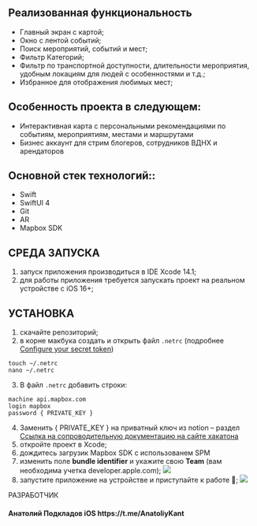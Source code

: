 Реализованная функциональность
------------
<ul>
    <li>Главный экран с картой;</li>
    <li>Окно с лентой событий;</li>
    <li>Поиск мероприятий, событий и мест;</li>
    <li>Фильтр Категорий;</li>
    <li>Фильтр по транспортной доступности, длительности мероприятия, удобным локациям для людей с особенностями и т.д.;</li>
    <li>Избранное для отображения любимых мест;</li>
</ul> 

Особенность проекта в следующем:
------------
<ul>
    <li>Интерактивная карта с персональными рекомендациями по событиям, мероприятиям, местами и маршрутами</li>
    <li>Бизнес аккаунт для стрим блогеров, сотрудников ВДНХ и арендаторов</li>
</ul>

Основной стек технологий::
------------
<ul>
    <li>Swift</li>
    <li>SwiftUI 4</li>
    <li>Git</li>
    <li>AR</li>
    <li>Mapbox SDK</li>
</ul>

СРЕДА ЗАПУСКА
------------
1) запуск приложения производиться в IDE Xcode 14.1;
2) для работы приложения требуется запускать проект на реальном устройстве с iOS 16+;


УСТАНОВКА
------------
1) скачайте репозиторий;
2) в корне макбука создать и открыть файл `.netrc` (подробнее [Configure your secret token](https://docs.mapbox.com/ios/maps/guides/install))
```
touch ~/.netrc
nano ~/.netrc
```
3) В файл `.netrc` добавить строки:
```
machine api.mapbox.com
login mapbox
password { PRIVATE_KEY }
```
4) Заменить { PRIVATE_KEY } на приватный ключ из notion – раздел [Ссылка на сопроводительную документацию на сайте хакатона](https://lk.leaders2022.innoagency.ru/solution)
5) откройте проект в Xcode;
6) дождитесь загрузик Mapbox SDK с использованем SPM
7) изменить поле **bundle identifier** и укажите свою **Team** (вам необходима учетка developer.apple.com);
![](https://i.imgur.com/ltQlAoc.png)
8) запустите приложение на устройстве и приступайте к работе 🙂;
![](https://i.imgur.com/ND8dW8z.jpg)


РАЗРАБОТЧИК

<h4>Анатолий Подкладов iOS https://t.me/AnatoliyKant</h4>